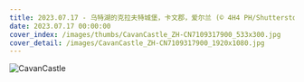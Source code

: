 ```yaml
---
title: 2023.07.17 - 乌特湖的克拉夫特城堡，卡文郡，爱尔兰 (© 4H4 PH/Shutterstock)
date: 2023.07.17 00:00:00
cover_index: /images/thumbs/CavanCastle_ZH-CN7109317900_533x300.jpg
cover_detail: /images/CavanCastle_ZH-CN7109317900_1920x1080.jpg
---
```


![CavanCastle](/images/CavanCastle_ZH-CN7109317900_1920x1080.jpg)
